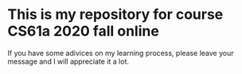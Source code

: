 # This is my repository for course CS61a 2020 fall online
If you have some adivices on my learning process, please leave your message and I will appreciate it a lot.
